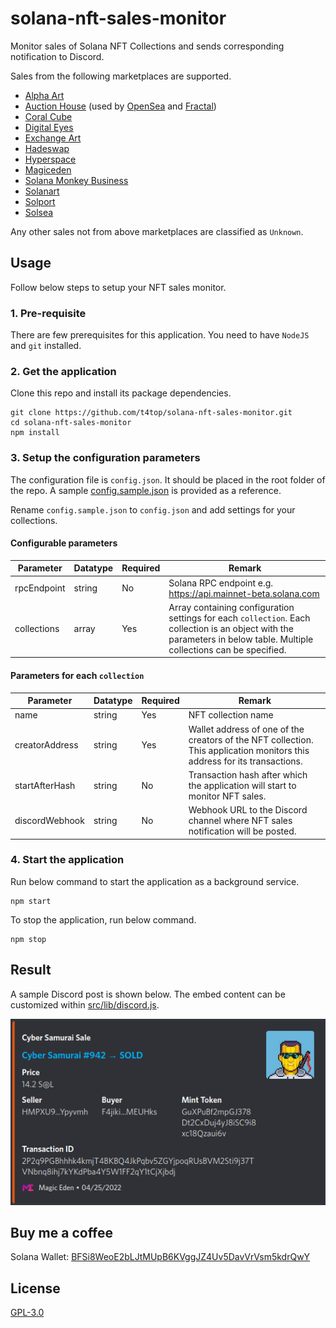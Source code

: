 # solana-nft-sales-monitor

Monitor sales of Solana NFT Collections and sends corresponding notification to Discord.

Sales from the following marketplaces are supported.

- [Alpha Art](https://alpha.art)
- [Auction House](https://docs.metaplex.com/guides/auction-house/definition) (used by [OpenSea](https://opensea.io/) and [Fractal](https://www.fractal.is/))
- [Coral Cube](https://coralcube.io)
- [Digital Eyes](https://digitaleyes.market)
- [Exchange Art](https://exchange.art)
- [Hadeswap](https://www.hadeswap.com/)
- [Hyperspace](https://hyperspace.xyz)
- [Magiceden](https://magiceden.io)
- [Solana Monkey Business](https://market.solanamonkey.business)
- [Solanart](https://solanart.io)
- [Solport](https://solport.io)
- [Solsea](https://solsea.io)

Any other sales not from above marketplaces are classified as `Unknown`.

## Usage

Follow below steps to setup your NFT sales monitor.

### 1. Pre-requisite

There are few prerequisites for this application. You need to have `NodeJS` and `git` installed.

### 2. Get the application

Clone this repo and install its package dependencies.

```
git clone https://github.com/t4top/solana-nft-sales-monitor.git
cd solana-nft-sales-monitor
npm install
```

### 3. Setup the configuration parameters

The configuration file is `config.json`. It should be placed in the root folder of the repo. A sample [config.sample.json](config.sample.json) is provided as a reference.

Rename `config.sample.json` to `config.json` and add settings for your collections.

#### Configurable parameters

| Parameter   | Datatype | Required | Remark                                                                                                                                                                 |
| ----------- | -------- | -------- | ---------------------------------------------------------------------------------------------------------------------------------------------------------------------- |
| rpcEndpoint | string   | No       | Solana RPC endpoint e.g. https://api.mainnet-beta.solana.com                                                                                                           |
| collections | array    | Yes      | Array containing configuration settings for each `collection`. Each collection is an object with the parameters in below table. Multiple collections can be specified. |

#### Parameters for each `collection`

| Parameter      | Datatype | Required | Remark                                                                                                                    |
| -------------- | -------- | -------- | ------------------------------------------------------------------------------------------------------------------------- |
| name           | string   | Yes      | NFT collection name                                                                                                       |
| creatorAddress | string   | Yes      | Wallet address of one of the creators of the NFT collection. This application monitors this address for its transactions. |
| startAfterHash | string   | No       | Transaction hash after which the application will start to monitor NFT sales.                                             |
| discordWebhook | string   | No       | Webhook URL to the Discord channel where NFT sales notification will be posted.                                           |

### 4. Start the application

Run below command to start the application as a background service.

```
npm start
```

To stop the application, run below command.

```
npm stop
```

## Result

A sample Discord post is shown below. The embed content can be customized within [src/lib/discord.js](src/lib/discord.js).

![Sample Discord Post](sample_discord_post.png)

## Buy me a coffee

Solana Wallet: [BFSi8WeoE2bLJtMUpB6KVggJZ4Uv5DavVrVsm5kdrQwY](solana:BFSi8WeoE2bLJtMUpB6KVggJZ4Uv5DavVrVsm5kdrQwY?label=Buy%20t4top%20a%20coffee&message=Thanks%20for%20your%20support&memo=Solana%20Pay)

## License

[GPL-3.0](./LICENSE)
